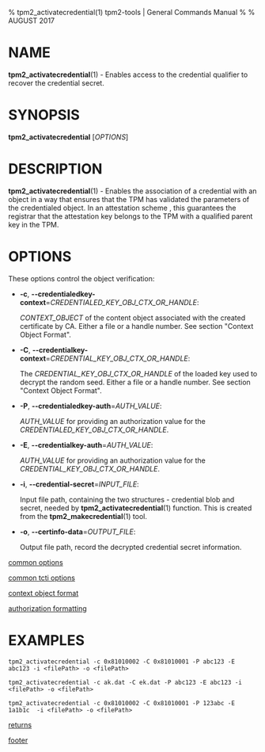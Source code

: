 % tpm2_activatecredential(1) tpm2-tools | General Commands Manual
%
% AUGUST 2017

# NAME

**tpm2_activatecredential**(1) - Enables access to the credential qualifier to
recover the credential secret.

# SYNOPSIS

**tpm2_activatecredential** [*OPTIONS*]

# DESCRIPTION

**tpm2_activatecredential**(1) -  Enables the association of a credential with
an object in a way that ensures that the TPM has validated the parameters of the
credentialed object. In an attestation scheme , this guarantees the registrar that
the attestation key belongs to the TPM with a qualified parent key in the TPM.

# OPTIONS

These options control the object verification:

  * **-c**, **\--credentialedkey-context**=_CREDENTIALED\_KEY\_OBJ\_CTX\_OR\_HANDLE_:

    _CONTEXT\_OBJECT_ of the content object associated with the created
    certificate by CA. Either a file or a handle number. See section "Context
    Object Format".

  * **-C**, **\--credentialkey-context**=_CREDENTIAL\_KEY\_OBJ\_CTX\_OR\_HANDLE_:

    The _CREDENTIAL\_KEY\_OBJ\_CTX\_OR\_HANDLE_ of the loaded key used to decrypt the
    random seed. Either a file or a handle number. See section "Context Object
    Format".

  * **-P**, **\--credentialedkey-auth**=_AUTH\_VALUE_:

    _AUTH\_VALUE_ for providing an authorization value for the
    _CREDENTIALED\_KEY\_OBJ\_CTX\_OR\_HANDLE_.

  * **-E**, **\--credentialkey-auth**=_AUTH\_VALUE_:

    _AUTH\_VALUE_ for providing an authorization value for the
    _CREDENTIAL\_KEY\_OBJ\_CTX\_OR\_HANDLE_.

  * **-i**, **\--credential-secret**=_INPUT\_FILE_:

    Input file path, containing the two structures - credential blob and secret,
    needed by **tpm2_activatecredential**(1) function. This is created from the
    **tpm2_makecredential**(1) tool.

  * **-o**, **\--certinfo-data**=_OUTPUT\_FILE_:

    Output file path, record the decrypted credential secret information.

[common options](common/options.md)

[common tcti options](common/tcti.md)

[context object format](common/ctxobj.md)

[authorization formatting](common/authorizations.md)

# EXAMPLES

```
tpm2_activatecredential -c 0x81010002 -C 0x81010001 -P abc123 -E abc123 -i <filePath> -o <filePath>

tpm2_activatecredential -c ak.dat -C ek.dat -P abc123 -E abc123 -i <filePath> -o <filePath>

tpm2_activatecredential -c 0x81010002 -C 0x81010001 -P 123abc -E 1a1b1c  -i <filePath> -o <filePath>
```

[returns](common/returns.md)

[footer](common/footer.md)
